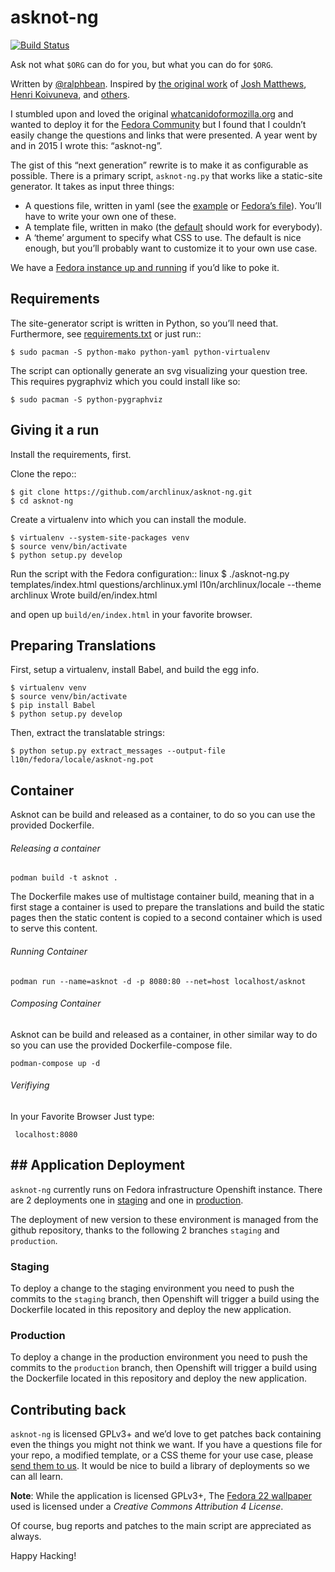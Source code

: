 # asknot-ng

[![Build Status](https://travis-ci.org/fedora-infra/asknot-ng.svg)](https://travis-ci.org/fedora-infra/asknot-ng)

Ask not what `$ORG` can do for you, but what you can do for `$ORG`.

Written by [@ralphbean][threebean].  Inspired by [the original work][wcidfm] of
[Josh Matthews][jdm], [Henri Koivuneva][wham], and [others][asknot-contribs].

I stumbled upon and loved the original [whatcanidoformozilla.org][wcidfm] and
wanted to deploy it for the [Fedora Community][fedora] but I found that I
couldn’t easily change the questions and links that were presented.  A year
went by and in 2015 I wrote this:  “asknot-ng”.

The gist of this “next generation” rewrite is to make it as configurable as
possible.  There is a primary script, ``asknot-ng.py``
that works like a static-site generator.  It takes as input three things:

- A questions file, written in yaml (see the [example][example-questions] or
  [Fedora’s file][fedora-questions]).  You’ll have to write your own one of
  these.
- A template file, written in mako (the [default][default-template] should work
  for everybody).
- A ‘theme’ argument to specify what CSS to use.  The default is nice enough,
  but you’ll probably want to customize it to your own use case.

We have a [Fedora instance up and running][wcidff] if you’d like to poke it.

## Requirements

The site-generator script is written in Python, so you’ll need that.
Furthermore, see [requirements.txt][requirements] or just run::

    $ sudo pacman -S python-mako python-yaml python-virtualenv

The script can optionally generate an svg visualizing your question tree.  This
requires pygraphviz which you could install like so:

    $ sudo pacman -S python-pygraphviz

## Giving it a run

Install the requirements, first.

Clone the repo::

    $ git clone https://github.com/archlinux/asknot-ng.git
    $ cd asknot-ng

Create a virtualenv into which you can install the module.

    $ virtualenv --system-site-packages venv
    $ source venv/bin/activate
    $ python setup.py develop

Run the script with the Fedora configuration::
linux
    $ ./asknot-ng.py templates/index.html questions/archlinux.yml l10n/archlinux/locale --theme archlinux
    Wrote build/en/index.html

and open up `build/en/index.html` in your favorite browser.

## Preparing Translations

First, setup a virtualenv, install Babel, and build the egg info.

    $ virtualenv venv
    $ source venv/bin/activate
    $ pip install Babel
    $ python setup.py develop

Then, extract the translatable strings:

    $ python setup.py extract_messages --output-file l10n/fedora/locale/asknot-ng.pot

## Container

Asknot can be build and released as a container, to do so you can use the provided Dockerfile.

###### Releasing a container

```
podman build -t asknot .
```

The Dockerfile makes use of multistage container build, meaning that in a first stage a container is used to prepare the translations and build the static pages then the static content is copied to a second container which is used to serve this content.

###### Running Container

```
podman run --name=asknot -d -p 8080:80 --net=host localhost/asknot
```

###### Composing Container

Asknot can be build and released as a container, in other similar way to do so you can use the provided Dockerfile-compose file.

```
podman-compose up -d
```

###### Verifiying

In your Favorite Browser Just type:

```
 localhost:8080
```

## ## Application Deployment

``asknot-ng`` currently runs on Fedora infrastructure Openshift instance. There are 2 deployments one in [staging] and one in [production].

The deployment of new version to these environment is managed from the github repository, thanks to the following 2 branches ``staging`` and ``production``.

### Staging

To deploy a change to the staging environment you need to push the commits to the ``staging`` branch, then Openshift will trigger a build using the Dockerfile located
in this repository and deploy the new application.

### Production

To deploy a change in the production environment you need to push the commits to the ``production`` branch, then Openshift will trigger a build using the Dockerfile located
in this repository and deploy the new application.

## Contributing back

``asknot-ng`` is licensed GPLv3+ and we’d love to get patches back containing
even the things you might not think we want.  If you have a questions file for
your repo, a modified template, or a CSS theme for your use case, please
[send them to us][patches].  It would be nice to build a library of deployments
so we can all learn.

**Note**: While the application is licensed GPLv3+, The [Fedora 22 wallpaper](static/themes/fedora/img/background.png) used is licensed under a *Creative Commons Attribution 4 License*.

Of course, bug reports and patches to the main script are appreciated as
always.

Happy Hacking!

[threebean]: http://threebean.org
[fedora]: http://getfedora.org
[example-questions]: https://github.com/fedora-infra/asknot-ng/blob/develop/questions/example.yml
[fedora-questions]: https://github.com/fedora-infra/asknot-ng/blob/develop/questions/fedora.yml
[default-template]: https://github.com/fedora-infra/asknot-ng/blob/develop/templates/index.html
[requirements]: https://github.com/fedora-infra/asknot-ng/blob/develop/requirements.txt
[patches]: https://help.github.com/articles/editing-files-in-another-user-s-repository/
[wcidfm]: http://whatcanidoformozilla.org
[wcidff]: http://whatcanidoforfedora.org
[jdm]: http://www.joshmatthews.net
[wham]: http://wham.fi
[asknot-contribs]: https://github.com/jdm/asknot/contributors
[staging]: https://stg.whatcanidoforfedora.org/
[production]: https://whatcanidoforfedora.org/
